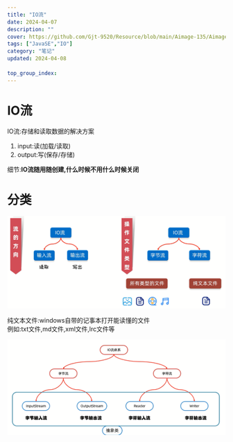```yaml
---
title: "IO流"
date: 2024-04-07
description: ""
cover: https://github.com/Gjt-9520/Resource/blob/main/Aimage-135/Aimage116.jpg?raw=true
tags: ["JavaSE","IO"]
category: "笔记"
updated: 2024-04-08
 
top_group_index: 
---
```


# IO流

IO流:存储和读取数据的解决方案

1. input:读(加载/读取)
2. output:写(保存/存储)

细节:**IO流随用随创建,什么时候不用什么时候关闭**

# 分类

![IO流分类1](../images/IO流分类1.png)

纯文本文件:windows自带的记事本打开能读懂的文件         
例如:txt文件,md文件,xml文件,lrc文件等                           

![IO流基本流](../images/IO流分类2.png)